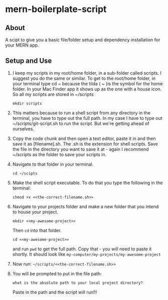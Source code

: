 # mern-boilerplate-script

## About

A scipt to give you a basic file/folder setup and dependency installation for your MERN app.

## Setup and Use

1. I keep my scripts in my root/home folder, in a sub-folder called scripts. I suggest you do the same or similar. To get to the root/home folder, in your terminal type cd ~ because the tilda ( ~ )is the symbol for the home folder. In your Mac Finder app it shows up as the one with a house icon. So all my scripts are stored in ~/scripts

   `mkdir scripts`

2. This matters because to run a shell script from any directory in the terminal, you have to type out the full path. In my case I have to type out ~/scripts/git-script.sh to run the script. But we're getting ahead of ourselves.

3. Copy the code chunk and then open a text editor, paste it in and then save it as [filename].sh. The .sh is the extension for shell scripts. Save the file in the directory you want to save it at - again I recommend ~/scripts as the folder to save your scripts in.

4. Navigate to that folder in your terminal.

   `cd ~/scipts`

5. Make the shell script executable. To do that you type the following in the terminal:

   `chmod +x <<the-correct-filename.sh>>`

6. Navigate to your projects folder and make a new folder that you intend to house your project. 
   
   `mkdir <<my-awesome-project>>`
   
   Then `cd` into that folder.
   
   `cd <<my-awesome-project>>`
   
   and run `pwd` to get the full path. Copy that - you will need to paste it shortly. It should look like `my-computer/my-projects/my-awesome-project`

7. Now run: `~/scripts/<<the-correct-filename.sh>>`

8. You will be prompted to put in the file path:

   `what is the absolute path to your local project directory?`

   Paste in the path and the script will run!!!
